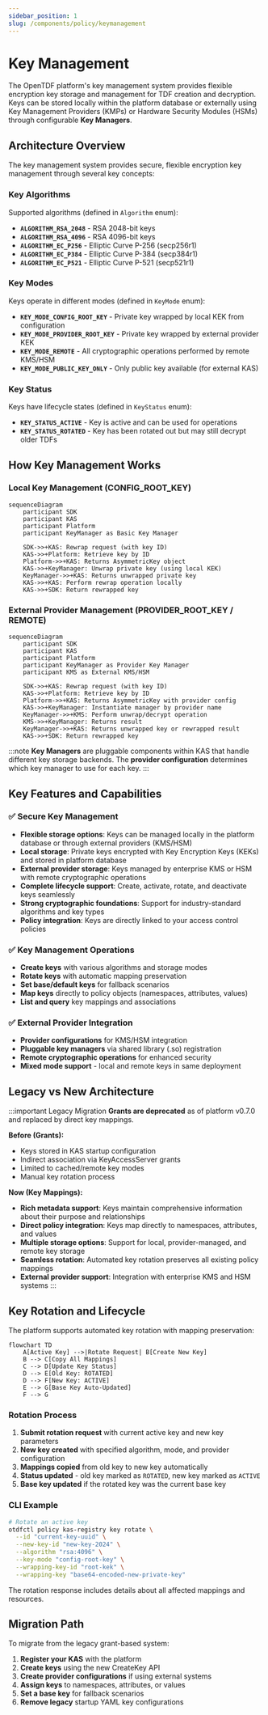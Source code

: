 ```yaml
---
sidebar_position: 1
slug: /components/policy/keymanagement
---
```


# Key Management

The OpenTDF platform's key management system provides flexible encryption key storage and management for TDF creation and decryption. Keys can be stored locally within the platform database or externally using Key Management Providers (KMPs) or Hardware Security Modules (HSMs) through configurable **Key Managers**.

## Architecture Overview

The key management system provides secure, flexible encryption key management through several key concepts:

### Key Algorithms

Supported algorithms (defined in `Algorithm` enum):

- **`ALGORITHM_RSA_2048`** - RSA 2048-bit keys
- **`ALGORITHM_RSA_4096`** - RSA 4096-bit keys  
- **`ALGORITHM_EC_P256`** - Elliptic Curve P-256 (secp256r1)
- **`ALGORITHM_EC_P384`** - Elliptic Curve P-384 (secp384r1)
- **`ALGORITHM_EC_P521`** - Elliptic Curve P-521 (secp521r1)

### Key Modes

Keys operate in different modes (defined in `KeyMode` enum):

- **`KEY_MODE_CONFIG_ROOT_KEY`** - Private key wrapped by local KEK from configuration
- **`KEY_MODE_PROVIDER_ROOT_KEY`** - Private key wrapped by external provider KEK
- **`KEY_MODE_REMOTE`** - All cryptographic operations performed by remote KMS/HSM
- **`KEY_MODE_PUBLIC_KEY_ONLY`** - Only public key available (for external KAS)

### Key Status

Keys have lifecycle states (defined in `KeyStatus` enum):

- **`KEY_STATUS_ACTIVE`** - Key is active and can be used for operations
- **`KEY_STATUS_ROTATED`** - Key has been rotated out but may still decrypt older TDFs

## How Key Management Works

### Local Key Management (CONFIG_ROOT_KEY)

```mermaid
sequenceDiagram
    participant SDK
    participant KAS
    participant Platform
    participant KeyManager as Basic Key Manager
    
    SDK->>+KAS: Rewrap request (with key ID)
    KAS->>+Platform: Retrieve key by ID
    Platform->>+KAS: Returns AsymmetricKey object
    KAS->>+KeyManager: Unwrap private key (using local KEK)
    KeyManager->>+KAS: Returns unwrapped private key
    KAS->>+KAS: Perform rewrap operation locally
    KAS->>+SDK: Return rewrapped key
```

### External Provider Management (PROVIDER_ROOT_KEY / REMOTE)

```mermaid
sequenceDiagram
    participant SDK
    participant KAS
    participant Platform
    participant KeyManager as Provider Key Manager
    participant KMS as External KMS/HSM
    
    SDK->>+KAS: Rewrap request (with key ID)
    KAS->>+Platform: Retrieve key by ID
    Platform->>+KAS: Returns AsymmetricKey with provider config
    KAS->>+KeyManager: Instantiate manager by provider name
    KeyManager->>+KMS: Perform unwrap/decrypt operation
    KMS->>+KeyManager: Returns result
    KeyManager->>+KAS: Returns unwrapped key or rewrapped result
    KAS->>+SDK: Return rewrapped key
```

:::note
**Key Managers** are pluggable components within KAS that handle different key storage backends.
The **provider configuration** determines which key manager to use for each key.
:::

## Key Features and Capabilities

### ✅ **Secure Key Management**

- **Flexible storage options**: Keys can be managed locally in the platform database or through external providers (KMS/HSM)
- **Local storage**: Private keys encrypted with Key Encryption Keys (KEKs) and stored in platform database
- **External provider storage**: Keys managed by enterprise KMS or HSM with remote cryptographic operations
- **Complete lifecycle support**: Create, activate, rotate, and deactivate keys seamlessly
- **Strong cryptographic foundations**: Support for industry-standard algorithms and key types
- **Policy integration**: Keys are directly linked to your access control policies

### ✅ **Key Management Operations**

- **Create keys** with various algorithms and storage modes
- **Rotate keys** with automatic mapping preservation  
- **Set base/default keys** for fallback scenarios
- **Map keys** directly to policy objects (namespaces, attributes, values)
- **List and query** key mappings and associations

### ✅ **External Provider Integration**

- **Provider configurations** for KMS/HSM integration
- **Pluggable key managers** via shared library (.so) registration
- **Remote cryptographic operations** for enhanced security
- **Mixed mode support** - local and remote keys in same deployment

## Legacy vs New Architecture

:::important Legacy Migration
**Grants are deprecated** as of platform v0.7.0 and replaced by direct key mappings.

**Before (Grants):**

- Keys stored in KAS startup configuration
- Indirect association via KeyAccessServer grants
- Limited to cached/remote key modes
- Manual key rotation process

**Now (Key Mappings):**

- **Rich metadata support**: Keys maintain comprehensive information about their purpose and relationships
- **Direct policy integration**: Keys map directly to namespaces, attributes, and values  
- **Multiple storage options**: Support for local, provider-managed, and remote key storage
- **Seamless rotation**: Automated key rotation preserves all existing policy mappings
- **External provider support**: Integration with enterprise KMS and HSM systems
:::

## Key Rotation and Lifecycle

The platform supports automated key rotation with mapping preservation:

```mermaid
flowchart TD
    A[Active Key] -->|Rotate Request| B[Create New Key]
    B --> C[Copy All Mappings]
    C --> D[Update Key Status]
    D --> E[Old Key: ROTATED]
    D --> F[New Key: ACTIVE]
    E --> G[Base Key Auto-Updated]
    F --> G
```

### Rotation Process

1. **Submit rotation request** with current active key and new key parameters
2. **New key created** with specified algorithm, mode, and provider configuration
3. **Mappings copied** from old key to new key automatically
4. **Status updated** - old key marked as `ROTATED`, new key marked as `ACTIVE`
5. **Base key updated** if the rotated key was the current base key

### CLI Example

```bash
# Rotate an active key
otdfctl policy kas-registry key rotate \
  --id "current-key-uuid" \
  --new-key-id "new-key-2024" \
  --algorithm "rsa:4096" \
  --key-mode "config-root-key" \
  --wrapping-key-id "root-kek" \
  --wrapping-key "base64-encoded-new-private-key"
```

The rotation response includes details about all affected mappings and resources.

## Migration Path

To migrate from the legacy grant-based system:

1. **Register your KAS** with the platform
2. **Create keys** using the new CreateKey API
3. **Create provider configurations** if using external systems
4. **Assign keys** to namespaces, attributes, or values
5. **Set a base key** for fallback scenarios
6. **Remove legacy** startup YAML key configurations
